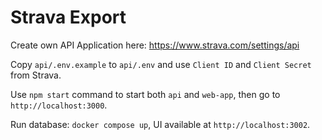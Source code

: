 # Strava Export

Create own API Application here: https://www.strava.com/settings/api

Copy `api/.env.example` to `api/.env` and use `Client ID` and `Client Secret` from Strava.

Use `npm start` command to start both `api` and `web-app`, then go to `http://localhost:3000`.

Run database: `docker compose up`, UI available at `http://localhost:3002`.
